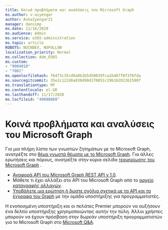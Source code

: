 ```yaml
---
title: Κοινά προβλήματα και αναλύσεις του Microsoft Graph
ms.author: v-aiyengar
author: AshaIyengar21
manager: dansimp
ms.date: 11/16/2020
ms.audience: Admin
ms.service: o365-administration
ms.topic: article
ROBOTS: NOINDEX, NOFOLLOW
localization_priority: Normal
ms.collection: Adm_O365
ms.custom:
- "9004018"
- "7081"
ms.openlocfilehash: f6473c35cd0a0b2b5450039fca1b407f0f3f6fda
ms.sourcegitcommit: 35e2c122d8a838d98d1f0851c29b16282261580f
ms.translationtype: MT
ms.contentlocale: el-GR
ms.lasthandoff: 11/17/2020
ms.locfileid: "49088868"
---
```

# <a name="microsoft-graph-common-issues-and-resolutions"></a>Κοινά προβλήματα και αναλύσεις του Microsoft Graph

Για μια πλήρη λίστα των γνωστών ζητημάτων με το Microsoft Graph, ανατρέξτε στο [θέμα γνωστά θέματα με το Microsoft Graph](https://docs.microsoft.com/graph/known-issues). Για άλλες ερωτήσεις και πόρους, ανατρέξτε στην κύρια σελίδα [τεκμηρίωσης του Microsoft Graph](https://docs.microsoft.com/graph/) .

- [Αναφορά API του Microsoft Graph REST API v 1.0](https://docs.microsoft.com/graph/api/overview?toc=.%2Fref%2Ftoc.json&view=graph-rest-1.0).
- Μάθετε τι έχει αλλάξει στο API του Microsoft Graph από το [αρχείο καταγραφής αλλαγών](https://docs.microsoft.com/graph/changelog). 
- [Υποβάλετε μια ερώτηση ή δώστε σχόλια σχετικά με τα API και τα έγγραφα του Graph](https://aka.ms/GraphDeveloperSupport) με την ομάδα υποστήριξης για προγραμματιστές.

Η ενοποιημένη υποστήριξη και οι πελάτες Premier μπορούν να αυξήσουν ένα δελτίο υποστήριξης χρησιμοποιώντας αυτήν την πύλη. Άλλοι χρήστες μπορούν να έχουν πρόσβαση στην δωρεάν υποστήριξη προγραμματιστών για το Microsoft Graph στο [Microsoft Q&A](https://aka.ms/AskGraph).
